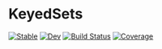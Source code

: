 # KeyedSets

[![Stable](https://img.shields.io/badge/docs-stable-blue.svg)](https://mashu.github.io/KeyedSets.jl/stable/)
[![Dev](https://img.shields.io/badge/docs-dev-blue.svg)](https://mashu.github.io/KeyedSets.jl/dev/)
[![Build Status](https://github.com/mashu/KeyedSets.jl/actions/workflows/CI.yml/badge.svg?branch=main)](https://github.com/mashu/KeyedSets.jl/actions/workflows/CI.yml?query=branch%3Amain)
[![Coverage](https://codecov.io/gh/mashu/KeyedSets.jl/branch/main/graph/badge.svg)](https://codecov.io/gh/mashu/KeyedSets.jl)

